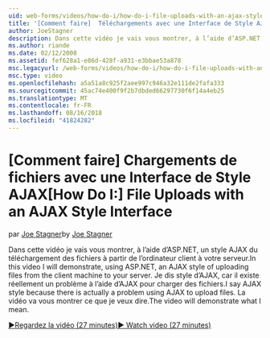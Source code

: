 ```yaml
---
uid: web-forms/videos/how-do-i/how-do-i-file-uploads-with-an-ajax-style-interface
title: '[Comment faire]  Téléchargements avec une Interface de Style AJAX de fichiers | Microsoft Docs'
author: JoeStagner
description: Dans cette vidéo je vais vous montrer, à l’aide d’ASP.NET, un style AJAX du téléchargement des fichiers à partir de l’ordinateur client à votre serveur. Je dis style d’AJAX, car il existe un...
ms.author: riande
ms.date: 02/12/2008
ms.assetid: fef628a1-e86d-428f-a931-e3bbae53a878
msc.legacyurl: /web-forms/videos/how-do-i/how-do-i-file-uploads-with-an-ajax-style-interface
msc.type: video
ms.openlocfilehash: a5a51a8c925f2aee997c946a32e111de2fafa333
ms.sourcegitcommit: 45ac74e400f9f2b7dbded66297730f6f14a4eb25
ms.translationtype: MT
ms.contentlocale: fr-FR
ms.lasthandoff: 08/16/2018
ms.locfileid: "41824282"
---
```

<a name="how-do-i--file-uploads-with-an-ajax-style-interface"></a><span data-ttu-id="9b8a7-104">[Comment faire]  Chargements de fichiers avec une Interface de Style AJAX</span><span class="sxs-lookup"><span data-stu-id="9b8a7-104">[How Do I:]  File Uploads with an AJAX Style Interface</span></span>
====================
<span data-ttu-id="9b8a7-105">par [Joe Stagner](https://github.com/JoeStagner)</span><span class="sxs-lookup"><span data-stu-id="9b8a7-105">by [Joe Stagner](https://github.com/JoeStagner)</span></span>

<span data-ttu-id="9b8a7-106">Dans cette vidéo je vais vous montrer, à l’aide d’ASP.NET, un style AJAX du téléchargement des fichiers à partir de l’ordinateur client à votre serveur.</span><span class="sxs-lookup"><span data-stu-id="9b8a7-106">In this video I will demonstrate, using ASP.NET, an AJAX style of uploading files from the client machine to your server.</span></span> <span data-ttu-id="9b8a7-107">Je dis style d’AJAX, car il existe réellement un problème à l’aide d’AJAX pour charger des fichiers.</span><span class="sxs-lookup"><span data-stu-id="9b8a7-107">I say AJAX style because there is actually a problem using AJAX to upload files.</span></span> <span data-ttu-id="9b8a7-108">La vidéo va vous montrer ce que je veux dire.</span><span class="sxs-lookup"><span data-stu-id="9b8a7-108">The video will demonstrate what I mean.</span></span>

[<span data-ttu-id="9b8a7-109">&#9654;Regardez la vidéo (27 minutes)</span><span class="sxs-lookup"><span data-stu-id="9b8a7-109">&#9654; Watch video (27 minutes)</span></span>](https://channel9.msdn.com/Blogs/ASP-NET-Site-Videos/how-do-i-file-uploads-with-an-ajax-style-interface)
